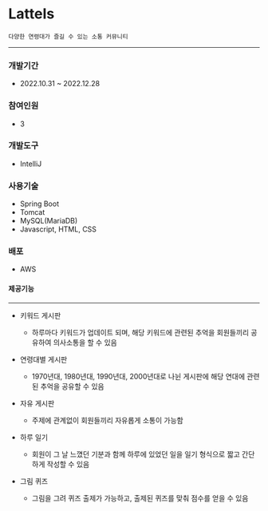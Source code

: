 # LatteIs
```
다양한 연령대가 즐길 수 있는 소통 커뮤니티
```
- -------------

### 개발기간
- 2022.10.31 ~ 2022.12.28

### 참여인원
- 3
### 개발도구
- IntelliJ

### 사용기술
- Spring Boot
- Tomcat
- MySQL(MariaDB)
- Javascript, HTML, CSS

### 배포
- AWS

#### 제공기능
- -------------
- 키워드 게시판  
  - 하루마다 키워드가 업데이트 되며, 해당 키워드에 관련된 추억을 회원들끼리 공유하여 의사소통을 할 수 있음
  

- 연령대별 게시판
  - 1970년대, 1980년대, 1990년대, 2000년대로 나뉜 게시판에 해당 연대에 관련된 추억을 공유할 수 있음  


- 자유 게시판
  - 주제에 관계없이 회원들끼리 자유롭게 소통이 가능함


- 하루 일기
  - 회원이 그 날 느꼈던 기분과 함께 하루에 있었던 일을 일기 형식으로 짧고 간단하게 작성할 수 있음
  

- 그림 퀴즈
  - 그림을 그려 퀴즈 출제가 가능하고, 출제된 퀴즈를 맞춰 점수를 얻을 수 있음
